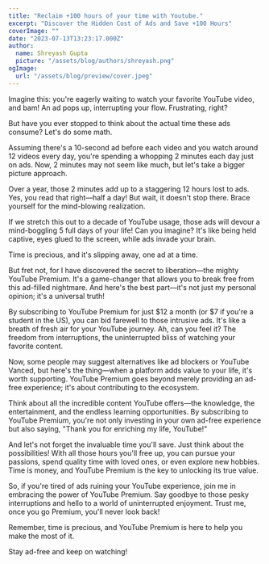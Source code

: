 ```yaml
---
title: "Reclaim +100 hours of your time with Youtube."
excerpt: "Discover the Hidden Cost of Ads and Save +100 Hours"
coverImage: ""
date: "2023-07-13T13:23:17.000Z"
author:
  name: Shreyash Gupta
  picture: "/assets/blog/authors/shreyash.png"
ogImage:
  url: "/assets/blog/preview/cover.jpeg"
---
```


Imagine this: you're eagerly waiting to watch your favorite YouTube video, and bam! An ad pops up, interrupting your flow. Frustrating, right?

But have you ever stopped to think about the actual time these ads consume? Let's do some math.

Assuming there's a 10-second ad before each video and you watch around 12 videos every day, you're spending a whopping 2 minutes each day just on ads. Now, 2 minutes may not seem like much, but let's take a bigger picture approach.

Over a year, those 2 minutes add up to a staggering 12 hours lost to ads. Yes, you read that right—half a day! But wait, it doesn't stop there. Brace yourself for the mind-blowing realization.

If we stretch this out to a decade of YouTube usage, those ads will devour a mind-boggling 5 full days of your life! Can you imagine? It's like being held captive, eyes glued to the screen, while ads invade your brain.

Time is precious, and it's slipping away, one ad at a time.

But fret not, for I have discovered the secret to liberation—the mighty YouTube Premium. It's a game-changer that allows you to break free from this ad-filled nightmare. And here's the best part—it's not just my personal opinion; it's a universal truth!

By subscribing to YouTube Premium for just $12 a month (or $7 if you're a student in the US), you can bid farewell to those intrusive ads. It's like a breath of fresh air for your YouTube journey. Ah, can you feel it? The freedom from interruptions, the uninterrupted bliss of watching your favorite content.

Now, some people may suggest alternatives like ad blockers or YouTube Vanced, but here's the thing—when a platform adds value to your life, it's worth supporting. YouTube Premium goes beyond merely providing an ad-free experience; it's about contributing to the ecosystem.

Think about all the incredible content YouTube offers—the knowledge, the entertainment, and the endless learning opportunities. By subscribing to YouTube Premium, you're not only investing in your own ad-free experience but also saying, "Thank you for enriching my life, YouTube!"

And let's not forget the invaluable time you'll save. Just think about the possibilities! With all those hours you'll free up, you can pursue your passions, spend quality time with loved ones, or even explore new hobbies. Time is money, and YouTube Premium is the key to unlocking its true value.

So, if you're tired of ads ruining your YouTube experience, join me in embracing the power of YouTube Premium. Say goodbye to those pesky interruptions and hello to a world of uninterrupted enjoyment. Trust me, once you go Premium, you'll never look back!

Remember, time is precious, and YouTube Premium is here to help you make the most of it.

Stay ad-free and keep on watching! 